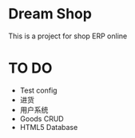 # Dream Shop

This is a project for shop ERP online

# TO DO

* Test config
* 进货
* 用户系统
* Goods CRUD
* HTML5 Database
